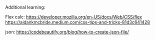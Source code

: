 


Additional learning:

Flex calc: 
https://developer.mozilla.org/en-US/docs/Web/CSS/flex
https://aidankmcbride.medium.com/css-tips-and-tricks-81d3c641428

json:
https://codebeautify.org/blog/how-to-create-json-file/